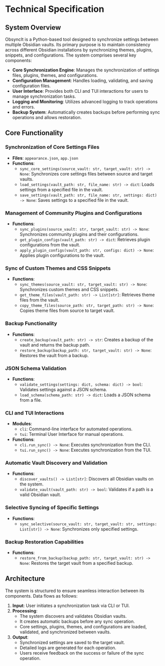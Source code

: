 # Technical Specification

## System Overview

ObsyncIt is a Python-based tool designed to synchronize settings between multiple Obsidian vaults. Its primary purpose is to maintain consistency across different Obsidian installations by synchronizing themes, plugins, snippets, and configurations. The system comprises several key components:

- **Core Synchronization Engine**: Manages the synchronization of settings files, plugins, themes, and configurations.
- **Configuration Management**: Handles loading, validating, and saving configuration files.
- **User Interface**: Provides both CLI and TUI interactions for users to manage synchronization tasks.
- **Logging and Monitoring**: Utilizes advanced logging to track operations and errors.
- **Backup System**: Automatically creates backups before performing sync operations and allows restoration.

## Core Functionality

### Synchronization of Core Settings Files

- **Files**: `appearance.json`, `app.json`
- **Functions**:
  - `sync_core_settings(source_vault: str, target_vault: str) -> None`: Synchronizes core settings files between source and target vaults.
  - `load_settings(vault_path: str, file_name: str) -> dict`: Loads settings from a specified file in the vault.
  - `save_settings(vault_path: str, file_name: str, settings: dict) -> None`: Saves settings to a specified file in the vault.

### Management of Community Plugins and Configurations

- **Functions**:
  - `sync_plugins(source_vault: str, target_vault: str) -> None`: Synchronizes community plugins and their configurations.
  - `get_plugin_configs(vault_path: str) -> dict`: Retrieves plugin configurations from the vault.
  - `apply_plugin_configs(vault_path: str, configs: dict) -> None`: Applies plugin configurations to the vault.

### Sync of Custom Themes and CSS Snippets

- **Functions**:
  - `sync_themes(source_vault: str, target_vault: str) -> None`: Synchronizes custom themes and CSS snippets.
  - `get_theme_files(vault_path: str) -> List[str]`: Retrieves theme files from the vault.
  - `copy_theme_files(source_path: str, target_path: str) -> None`: Copies theme files from source to target vault.

### Backup Functionality

- **Functions**:
  - `create_backup(vault_path: str) -> str`: Creates a backup of the vault and returns the backup path.
  - `restore_backup(backup_path: str, target_vault: str) -> None`: Restores the vault from a backup.

### JSON Schema Validation

- **Functions**:
  - `validate_settings(settings: dict, schema: dict) -> bool`: Validates settings against a JSON schema.
  - `load_schema(schema_path: str) -> dict`: Loads a JSON schema from a file.

### CLI and TUI Interactions

- **Modules**:
  - `cli`: Command-line interface for automated operations.
  - `tui`: Terminal User Interface for manual operations.
- **Functions**:
  - `cli.run_sync() -> None`: Executes synchronization from the CLI.
  - `tui.run_sync() -> None`: Executes synchronization from the TUI.

### Automatic Vault Discovery and Validation

- **Functions**:
  - `discover_vaults() -> List[str]`: Discovers all Obsidian vaults on the system.
  - `validate_vault(vault_path: str) -> bool`: Validates if a path is a valid Obsidian vault.

### Selective Syncing of Specific Settings

- **Functions**:
  - `sync_selective(source_vault: str, target_vault: str, settings: List[str]) -> None`: Synchronizes only specified settings.

### Backup Restoration Capabilities

- **Functions**:
  - `restore_from_backup(backup_path: str, target_vault: str) -> None`: Restores the target vault from a specified backup.

## Architecture

The system is structured to ensure seamless interaction between its components. Data flows as follows:

1. **Input**: User initiates a synchronization task via CLI or TUI.
2. **Processing**:
   - The system discovers and validates Obsidian vaults.
   - It creates automatic backups before any sync operation.
   - Core settings, plugins, themes, and configurations are loaded, validated, and synchronized between vaults.
3. **Output**:
   - Synchronized settings are saved to the target vault.
   - Detailed logs are generated for each operation.
   - Users receive feedback on the success or failure of the sync operation.
